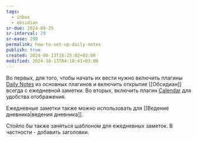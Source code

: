 ```yaml
---
tags:
  - inbox
  - obsidian
sr-due: 2024-09-25
sr-interval: 29
sr-ease: 290
permalink: how-to-set-up-daily-notes
publish: true
created: 2024-08-13T16:25:02+03:00
modified: 2024-10-13T04:18:41+03:00
---
```

Во первых, для того, чтобы начать их вести нужно включить плагины [Daily Notes](https://help.obsidian.md/Plugins/Daily+notes) из основных плагинов и включить открытие [[Обсидиан]] всегда с ежедневной заметки.
Во вторых, включить плагин [Calendar](https://github.com/liamcain/obsidian-calendar-plugin) для удобства отображения.

Ежедневные заметки также можно использовать для [[Ведение дневника|ведения дневника]].

Стойло бы также заняться шаблоном для ежедневных заметок. В частности - добавить заголовки.


